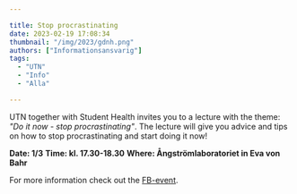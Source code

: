 ```yaml
---

title: Stop procrastinating
date: 2023-02-19 17:08:34
thumbnail: "/img/2023/gdnh.png"
authors: ["Informationsansvarig"]
tags: 
  - "UTN"
  - "Info"
  - "Alla"

---
```

UTN together with Student Health invites you to a lecture with the theme: *"Do it now - stop procrastinating"*. The lecture will give you advice and tips on how to stop procrastinating and start doing it now! 

**Date: 1/3**
**Time: kl. 17.30-18.30**
**Where: Ångströmlaboratoriet in Eva von Bahr**

For more information check out the [FB-event](https://fb.me/e/2IKQvHVdg).